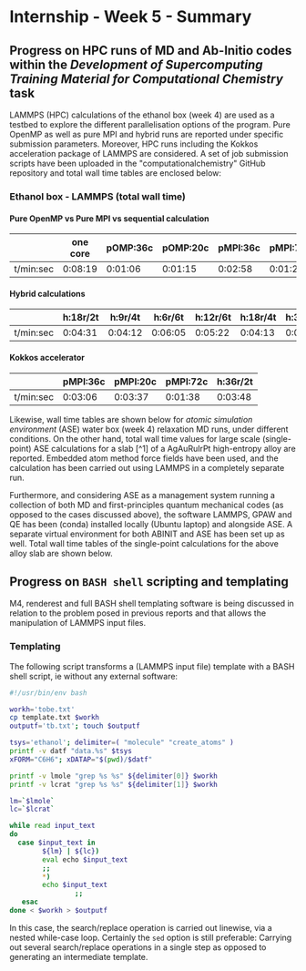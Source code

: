 # Internship - Week 5 - Summary

## Progress on HPC runs of MD and Ab-Initio codes within the *Development of Supercomputing Training Material for Computational Chemistry* task

LAMMPS (HPC) calculations of the ethanol box (week 4) are used as a testbed to explore the different parallelisation options of the program.
Pure OpenMP as well as pure MPI and hybrid runs are reported under specific submission parameters. Moreover, HPC runs including the Kokkos acceleration package of LAMMPS are considered. A set of job submission scripts have been uploaded in the "computationalchemistry" GitHub repository and total wall time tables are enclosed below:

### Ethanol box - LAMMPS (total wall time)

#### Pure OpenMP vs Pure MPI vs sequential calculation 

|          | one core | pOMP:36c | pOMP:20c | pMPI:36c | pMPI:72c | pMPI:144c |
|----------|----------|----------|----------|----------|----------|-----------|
|t/min:sec |  0:08:19 |  0:01:06 |  0:01:15 |  0:02:58 | 0:01:22  |  0:01:02  |

#### Hybrid calculations

|          | h:18r/2t | h:9r/4t  | h:6r/6t | h:12r/6t | h:18r/4t | h:36r/2t |
|----------|----------|----------|---------|----------|----------|----------|
|t/min:sec | 0:04:31  | 0:04:12  | 0:06:05 | 0:05:22  | 0:04:13  | 0:02:48  |

#### Kokkos accelerator

|          | pMPI:36c | pMPI:20c | pMPI:72c| h:36r/2t |
|----------|----------|----------|---------|----------|
|t/min:sec |  0:03:06 | 0:03:37  | 0:01:38 | 0:03:48  |


Likewise, wall time tables are shown below for *atomic simulation environment* (ASE) water box (week 4) relaxation MD runs, under different conditions. On the other hand, total wall time values for large scale (single-point) ASE calculations for a slab [^1] of a AgAuRuIrPt high-entropy alloy are reported. Embedded atom method force fields have been used, and the calculation has been carried out using LAMMPS in a completely separate run.

Furthermore, and considering ASE as a management system running a collection of both MD and first-principles quantum mechanical codes (as opposed to the cases discussed above), the software LAMMPS, GPAW and QE has been (conda) installed locally (Ubuntu laptop) and alongside ASE. A separate virtual environment for both ABINIT and ASE has been set up as well. Total wall time tables of the single-point calculations for the above alloy slab are shown below.

## Progress on `BASH shell` scripting and templating

M4, renderest and full BASH shell templating software is being discussed in relation to the problem posed in previous reports and that allows the manipulation of LAMMPS input files.

### Templating

The following script transforms a (LAMMPS input file) template with a BASH shell script, ie without any external software:
```bash
#!/usr/bin/env bash

workh='tobe.txt'
cp template.txt $workh
outputf='tb.txt'; touch $outputf

tsys='ethanol'; delimiter=( "molecule" "create_atoms" ) 
printf -v datf "data.%s" $tsys
xFORM="C6H6"; xDATAP="$(pwd)/$datf"

printf -v lmole "grep %s %s" ${delimiter[0]} $workh
printf -v lcrat "grep %s %s" ${delimiter[1]} $workh

lm=`$lmole`
lc=`$lcrat`

while read input_text
do
  case $input_text in
        ${lm} | ${lc}) 
		eval echo $input_text
		;;
        *)              
		echo $input_text
                ;;
   esac
done < $workh > $outputf
```
In this case, the search/replace operation is carried out linewise, via a nested while-case loop. Certainly the `sed` option is still preferable: Carrying out several search/replace operations in a single step as opposed to generating an intermediate template.